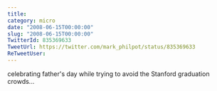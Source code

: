 ```yaml
---
title: 
category: micro
date: "2008-06-15T00:00:00"
slug: "2008-06-15T00:00:00"
TwitterId: 835369633
TweetUrl: https://twitter.com/mark_philpot/status/835369633
ReTweetUser: 
---
```


celebrating father's day while trying to avoid the Stanford graduation crowds...